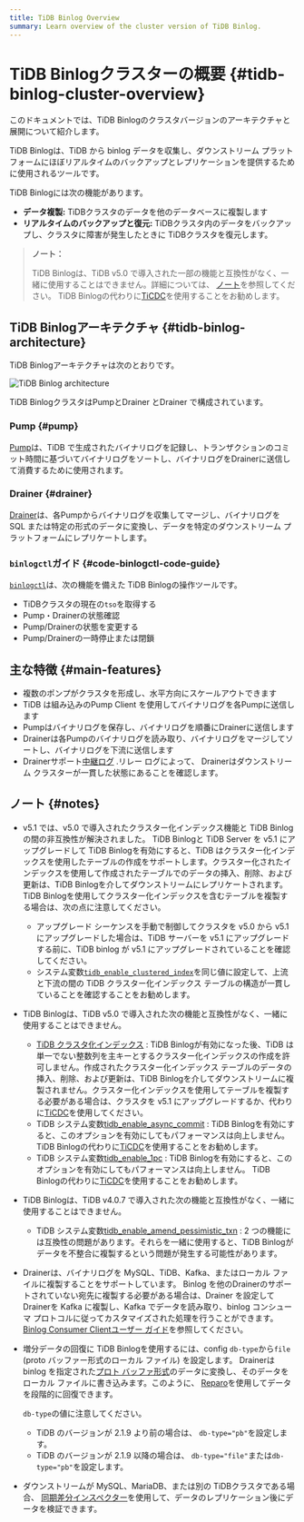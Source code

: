 ```yaml
---
title: TiDB Binlog Overview
summary: Learn overview of the cluster version of TiDB Binlog.
---
```


# TiDB Binlogクラスターの概要 {#tidb-binlog-cluster-overview}

このドキュメントでは、TiDB Binlogのクラスタバージョンのアーキテクチャと展開について紹介します。

TiDB Binlogは、TiDB から binlog データを収集し、ダウンストリーム プラットフォームにほぼリアルタイムのバックアップとレプリケーションを提供するために使用されるツールです。

TiDB Binlogには次の機能があります。

-   **データ複製:** TiDBクラスタのデータを他のデータベースに複製します
-   **リアルタイムのバックアップと復元:** TiDBクラスタ内のデータをバックアップし、クラスタに障害が発生したときに TiDBクラスタを復元します。

> **ノート：**
>
> TiDB Binlogは、TiDB v5.0 で導入された一部の機能と互換性がなく、一緒に使用することはできません。詳細については、 [ノート](#notes)を参照してください。 TiDB Binlogの代わりに[TiCDC](/ticdc/ticdc-overview.md)を使用することをお勧めします。

## TiDB Binlogアーキテクチャ {#tidb-binlog-architecture}

TiDB Binlogアーキテクチャは次のとおりです。

![TiDB Binlog architecture](/media/tidb-binlog-cluster-architecture.png)

TiDB BinlogクラスタはPumpとDrainer とDrainer で構成されています。

### Pump {#pump}

[Pump](https://github.com/pingcap/tidb-binlog/blob/master/pump)は、TiDB で生成されたバイナリログを記録し、トランザクションのコミット時間に基づいてバイナリログをソートし、バイナリログをDrainerに送信して消費するために使用されます。

### Drainer {#drainer}

[Drainer](https://github.com/pingcap/tidb-binlog/tree/master/drainer)は、各Pumpからバイナリログを収集してマージし、バイナリログを SQL または特定の形式のデータに変換し、データを特定のダウンストリーム プラットフォームにレプリケートします。

### <code>binlogctl</code>ガイド {#code-binlogctl-code-guide}

[`binlogctl`](https://github.com/pingcap/tidb-binlog/tree/master/binlogctl)は、次の機能を備えた TiDB Binlogの操作ツールです。

-   TiDBクラスタの現在の`tso`を取得する
-   Pump・Drainerの状態確認
-   Pump/Drainerの状態を変更する
-   Pump/Drainerの一時停止または閉鎖

## 主な特徴 {#main-features}

-   複数のポンプがクラスタを形成し、水平方向にスケールアウトできます
-   TiDB は組み込みのPump Client を使用してバイナリログを各Pumpに送信します
-   Pumpはバイナリログを保存し、バイナリログを順番にDrainerに送信します
-   Drainerは各Pumpのバイナリログを読み取り、バイナリログをマージしてソートし、バイナリログを下流に送信します
-   Drainerサポート[中継ログ](/tidb-binlog/tidb-binlog-relay-log.md) .リレー ログによって、 Drainerはダウンストリーム クラスターが一貫した状態にあることを確認します。

## ノート {#notes}

-   v5.1 では、v5.0 で導入されたクラスター化インデックス機能と TiDB Binlogの間の非互換性が解決されました。 TiDB Binlogと TiDB Server を v5.1 にアップグレードして TiDB Binlogを有効にすると、TiDB はクラスター化インデックスを使用したテーブルの作成をサポートします。クラスター化されたインデックスを使用して作成されたテーブルでのデータの挿入、削除、および更新は、TiDB Binlogを介してダウンストリームにレプリケートされます。 TiDB Binlogを使用してクラスター化インデックスを含むテーブルを複製する場合は、次の点に注意してください。

    -   アップグレード シーケンスを手動で制御してクラスタを v5.0 から v5.1 にアップグレードした場合は、TiDB サーバーを v5.1 にアップグレードする前に、TiDB binlog が v5.1 にアップグレードされていることを確認してください。
    -   システム変数[`tidb_enable_clustered_index`](/system-variables.md#tidb_enable_clustered_index-new-in-v50)を同じ値に設定して、上流と下流の間の TiDB クラスター化インデックス テーブルの構造が一貫していることを確認することをお勧めします。

-   TiDB Binlogは、TiDB v5.0 で導入された次の機能と互換性がなく、一緒に使用することはできません。

    -   [TiDB クラスタ化インデックス](/clustered-indexes.md#limitations) : TiDB Binlogが有効になった後、TiDB は単一でない整数列を主キーとするクラスター化インデックスの作成を許可しません。作成されたクラスター化インデックス テーブルのデータの挿入、削除、および更新は、TiDB Binlogを介してダウンストリームに複製されません。クラスター化インデックスを使用してテーブルを複製する必要がある場合は、クラスタを v5.1 にアップグレードするか、代わりに[TiCDC](/ticdc/ticdc-overview.md)を使用してください。
    -   TiDB システム変数[tidb_enable_async_commit](/system-variables.md#tidb_enable_async_commit-new-in-v50) : TiDB Binlogを有効にすると、このオプションを有効にしてもパフォーマンスは向上しません。 TiDB Binlogの代わりに[TiCDC](/ticdc/ticdc-overview.md)を使用することをお勧めします。
    -   TiDB システム変数[tidb_enable_1pc](/system-variables.md#tidb_enable_1pc-new-in-v50) : TiDB Binlogを有効にすると、このオプションを有効にしてもパフォーマンスは向上しません。 TiDB Binlogの代わりに[TiCDC](/ticdc/ticdc-overview.md)を使用することをお勧めします。

-   TiDB Binlogは、TiDB v4.0.7 で導入された次の機能と互換性がなく、一緒に使用することはできません。

    -   TiDB システム変数[tidb_enable_amend_pessimistic_txn](/system-variables.md#tidb_enable_amend_pessimistic_txn-new-in-v407) : 2 つの機能には互換性の問題があります。それらを一緒に使用すると、TiDB Binlogがデータを不整合に複製するという問題が発生する可能性があります。

-   Drainerは、バイナリログを MySQL、TiDB、Kafka、またはローカル ファイルに複製することをサポートしています。 Binlog を他のDrainerのサポートされていない宛先に複製する必要がある場合は、Drainer を設定してDrainerを Kafka に複製し、Kafka でデータを読み取り、binlog コンシューマ プロトコルに従ってカスタマイズされた処理を行うことができます。 [Binlog Consumer Clientユーザー ガイド](/tidb-binlog/binlog-consumer-client.md)を参照してください。

-   増分データの回復に TiDB Binlogを使用するには、config `db-type`から`file` (proto バッファー形式のローカル ファイル) を設定します。 Drainerは binlog を指定された[プロト バッファ形式](https://github.com/pingcap/tidb-binlog/blob/master/proto/pb_binlog.proto)のデータに変換し、そのデータをローカル ファイルに書き込みます。このように、 [Reparo](/tidb-binlog/tidb-binlog-reparo.md)を使用してデータを段階的に回復できます。

    `db-type`の値に注意してください。

    -   TiDB のバージョンが 2.1.9 より前の場合は、 `db-type="pb"`を設定します。
    -   TiDB のバージョンが 2.1.9 以降の場合は、 `db-type="file"`または`db-type="pb"`を設定します。

-   ダウンストリームが MySQL、MariaDB、または別の TiDBクラスタである場合、 [同期差分インスペクター](/sync-diff-inspector/sync-diff-inspector-overview.md)を使用して、データのレプリケーション後にデータを検証できます。
